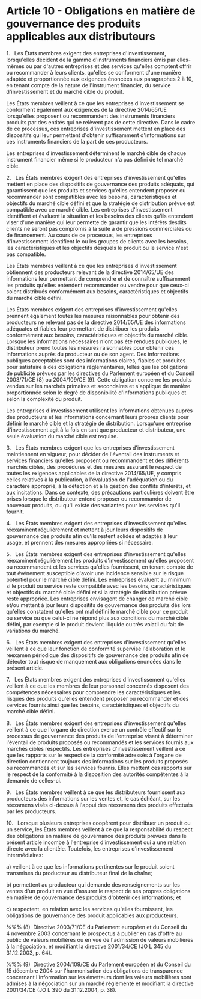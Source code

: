 # Article 10 - Obligations en matière de gouvernance des produits applicables aux distributeurs


1.   Les États membres exigent des entreprises d'investissement, lorsqu'elles décident de la gamme d'instruments financiers émis par elles-mêmes ou par d'autres entreprises et des services qu'elles comptent offrir ou recommander à leurs clients, qu'elles se conforment d'une manière adaptée et proportionnée aux exigences énoncées aux paragraphes 2 à 10, en tenant compte de la nature de l'instrument financier, du service d'investissement et du marché cible du produit.

Les États membres veillent à ce que les entreprises d'investissement se conforment également aux exigences de la directive 2014/65/UE lorsqu'elles proposent ou recommandent des instruments financiers produits par des entités qui ne relèvent pas de cette directive. Dans le cadre de ce processus, ces entreprises d'investissement mettent en place des dispositifs qui leur permettent d'obtenir suffisamment d'informations sur ces instruments financiers de la part de ces producteurs.

Les entreprises d'investissement déterminent le marché cible de chaque instrument financier même si le producteur n'a pas défini de tel marché cible.

2.   Les États membres exigent des entreprises d'investissement qu'elles mettent en place des dispositifs de gouvernance des produits adéquats, qui garantissent que les produits et services qu'elles entendent proposer ou recommander sont compatibles avec les besoins, caractéristiques et objectifs du marché cible défini et que la stratégie de distribution prévue est compatible avec ce marché cible. Les entreprises d'investissement identifient et évaluent la situation et les besoins des clients qu'ils entendent viser d'une manière qui leur permette de garantir que les intérêts desdits clients ne seront pas compromis à la suite à de pressions commerciales ou de financement. Au cours de ce processus, les entreprises d'investissement identifient le ou les groupes de clients avec les besoins, les caractéristiques et les objectifs desquels le produit ou le service n'est pas compatible.

Les États membres veillent à ce que les entreprises d'investissement obtiennent des producteurs relevant de la directive 2014/65/UE des informations leur permettant de comprendre et de connaître suffisamment les produits qu'elles entendent recommander ou vendre pour que ceux-ci soient distribués conformément aux besoins, caractéristiques et objectifs du marché cible défini.

Les États membres exigent des entreprises d'investissement qu'elles prennent également toutes les mesures raisonnables pour obtenir des producteurs ne relevant pas de la directive 2014/65/UE des informations adéquates et fiables leur permettant de distribuer les produits conformément aux besoins, caractéristiques et objectifs du marché cible. Lorsque les informations nécessaires n'ont pas été rendues publiques, le distributeur prend toutes les mesures raisonnables pour obtenir ces informations auprès du producteur ou de son agent. Des informations publiques acceptables sont des informations claires, fiables et produites pour satisfaire à des obligations réglementaires, telles que les obligations de publicité prévues par les directives du Parlement européen et du Conseil 2003/71/CE (8) ou 2004/109/CE (9). Cette obligation concerne les produits vendus sur les marchés primaires et secondaires et s'applique de manière proportionnée selon le degré de disponibilité d'informations publiques et selon la complexité du produit.

Les entreprises d'investissement utilisent les informations obtenues auprès des producteurs et les informations concernant leurs propres clients pour définir le marché cible et la stratégie de distribution. Lorsqu'une entreprise d'investissement agit à la fois en tant que producteur et distributeur, une seule évaluation du marché cible est requise.

3.   Les États membres exigent que les entreprises d'investissement maintiennent en vigueur, pour décider de l'éventail des instruments et services financiers qu'elles proposent ou recommandent et des différents marchés cibles, des procédures et des mesures assurant le respect de toutes les exigences applicables de la directive 2014/65/UE, y compris celles relatives à la publication, à l'évaluation de l'adéquation ou du caractère approprié, à la détection et à la gestion des conflits d'intérêts, et aux incitations. Dans ce contexte, des précautions particulières doivent être prises lorsque le distributeur entend proposer ou recommander de nouveaux produits, ou qu'il existe des variantes pour les services qu'il fournit.

4.   Les États membres exigent des entreprises d'investissement qu'elles réexaminent régulièrement et mettent à jour leurs dispositifs de gouvernance des produits afin qu'ils restent solides et adaptés à leur usage, et prennent des mesures appropriées si nécessaire.

5.   Les États membres exigent des entreprises d'investissement qu'elles réexaminent régulièrement les produits d'investissement qu'elles proposent ou recommandent et les services qu'elles fournissent, en tenant compte de tout événement susceptible d'avoir une incidence sensible sur le risque potentiel pour le marché cible défini. Les entreprises évaluent au minimum si le produit ou service reste compatible avec les besoins, caractéristiques et objectifs du marché cible défini et si la stratégie de distribution prévue reste appropriée. Les entreprises envisagent de changer de marché cible et/ou mettent à jour leurs dispositifs de gouvernance des produits dès lors qu'elles constatent qu'elles ont mal défini le marché cible pour ce produit ou service ou que celui-ci ne répond plus aux conditions du marché cible défini, par exemple si le produit devient illiquide ou très volatil du fait de variations du marché.

6.   Les États membres exigent des entreprises d'investissement qu'elles veillent à ce que leur fonction de conformité supervise l'élaboration et le réexamen périodique des dispositifs de gouvernance des produits afin de détecter tout risque de manquement aux obligations énoncées dans le présent article.

7.   Les États membres exigent des entreprises d'investissement qu'elles veillent à ce que les membres de leur personnel concernés disposent des compétences nécessaires pour comprendre les caractéristiques et les risques des produits qu'elles entendent proposer ou recommander et des services fournis ainsi que les besoins, caractéristiques et objectifs du marché cible défini.

8.   Les États membres exigent des entreprises d'investissement qu'elles veillent à ce que l'organe de direction exerce un contrôle effectif sur le processus de gouvernance des produits de l'entreprise visant à déterminer l'éventail de produits proposés ou recommandés et les services fournis aux marchés cibles respectifs. Les entreprises d'investissement veillent à ce que les rapports sur le respect de la conformité adressés à l'organe de direction contiennent toujours des informations sur les produits proposés ou recommandés et sur les services fournis. Elles mettent ces rapports sur le respect de la conformité à la disposition des autorités compétentes à la demande de celles-ci.

9.   Les États membres veillent à ce que les distributeurs fournissent aux producteurs des informations sur les ventes et, le cas échéant, sur les réexamens visés ci-dessus à l'appui des réexamens des produits effectués par les producteurs.

10.   Lorsque plusieurs entreprises coopèrent pour distribuer un produit ou un service, les États membres veillent à ce que la responsabilité du respect des obligations en matière de gouvernance des produits prévues dans le présent article incombe à l'entreprise d'investissement qui a une relation directe avec la clientèle. Toutefois, les entreprises d'investissement intermédiaires:

a) veillent à ce que les informations pertinentes sur le produit soient transmises du producteur au distributeur final de la chaîne;

b) permettent au producteur qui demande des renseignements sur les ventes d'un produit en vue d'assurer le respect de ses propres obligations en matière de gouvernance des produits d'obtenir ces informations; et

c) respectent, en relation avec les services qu'elles fournissent, les obligations de gouvernance des produit applicables aux producteurs.

%%% (8)  Directive 2003/71/CE du Parlement européen et du Conseil du 4 novembre 2003 concernant le prospectus à publier en cas d'offre au public de valeurs mobilières ou en vue de l'admission de valeurs mobilières à la négociation, et modifiant la directive 2001/34/CE (JO L 345 du 31.12.2003, p. 64).

%%% (9)  Directive 2004/109/CE du Parlement européen et du Conseil du 15 décembre 2004 sur l'harmonisation des obligations de transparence concernant l'information sur les émetteurs dont les valeurs mobilières sont admises à la négociation sur un marché réglementé et modifiant la directive 2001/34/CE (JO L 390 du 31.12.2004, p. 38).
